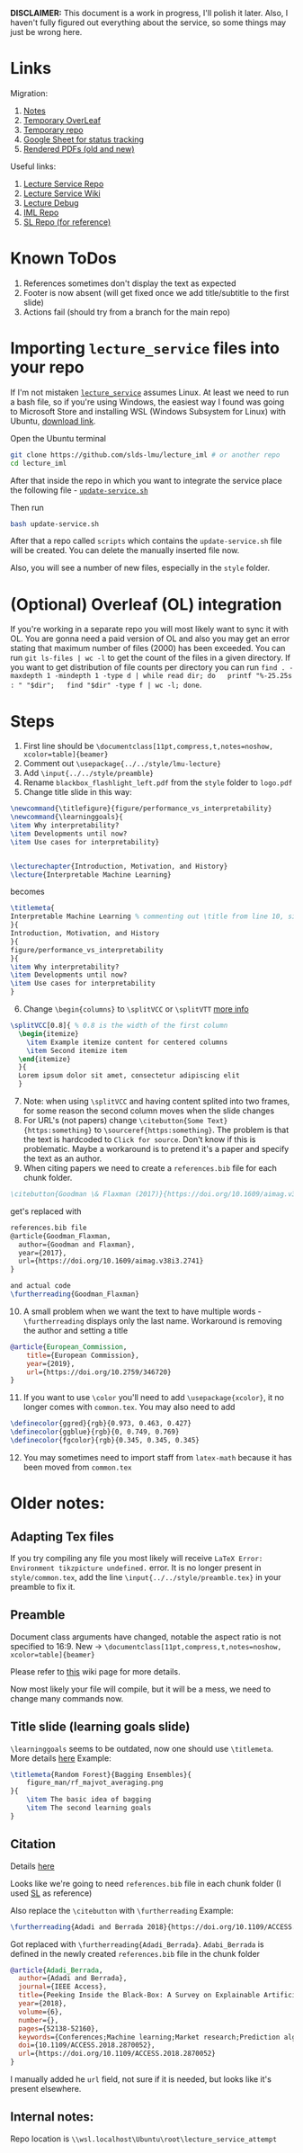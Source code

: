 **DISCLAIMER:** This document is a work in progress, I'll polish it later. Also, I haven't fully figured out everything about the service, so some things may just be wrong here.

# Links
Migration:
1. [Notes](https://github.com/HaykTarkhanyan/lecture_service_attempt/blob/main/README.md)
2. [Temporary OverLeaf](https://www.overleaf.com/read/kcdyhfgwybvw#2ca12f)
3. [Temporary repo](https://github.com/HaykTarkhanyan/lecture_service_attempt)
4. [Google Sheet for status tracking](https://docs.google.com/spreadsheets/d/1CUaNZJt9qlAQZcsy_i1eFSv5n2B-eL_tfbIdLOAQUAM/edit?usp=sharing)
5. [Rendered PDFs (old and new)](https://github.com/HaykTarkhanyan/lecture_service_attempt/tree/main/pdfs)

Useful links:
1. [Lecture Service Repo](https://github.com/slds-lmu/lecture_service)
2. [Lecture Service Wiki](https://github.com/slds-lmu/lecture_service/wiki/Slides)
3. [Lecture Debug](https://github.com/slds-lmu/lecture_debug)
4. [IML Repo](https://github.com/slds-lmu/lecture_iml/tree/master)
5. [SL Repo (for reference)](https://github.com/slds-lmu/lecture_sl/)
  
# Known ToDos
1. References sometimes don't display the text as expected 
2. Footer is now absent (will get fixed once we add title/subtitle to the first slide)
3. Actions fail (should try from a branch for the main repo)

# Importing `lecture_service` files into your repo
If I'm not mistaken [`lecture_service`](https://github.com/slds-lmu/lecture_service) assumes Linux. At least we need to run a bash file, so if you're using Windows, the easiest way I found was going to Microsoft Store and installing WSL (Windows Subsystem for Linux) with Ubuntu, [download link](https://apps.microsoft.com/detail/9PDXGNCFSCZV?hl=en-us&gl=AM&ocid=pdpshare).

Open the Ubuntu terminal
```bash
git clone https://github.com/slds-lmu/lecture_iml # or another repo
cd lecture_iml
```

After that inside the repo in which you want to integrate the service place the following file - [`update-service.sh`](https://github.com/slds-lmu/lecture_service/blob/main/service/scripts/update-service.sh) 

Then run
```bash
bash update-service.sh
```
After that a repo called `scripts` which contains the `update-service.sh` file will be created. You can delete the manually inserted file now.

Also, you will see a number of new files, especially in the `style` folder.

# (Optional) Overleaf (OL) integration
If you're working in a separate repo you will most likely want to sync it with OL. You are gonna need a paid version of OL and also you may get an error stating that maximum number of files (2000) has been exceeded. You can run `git ls-files | wc -l` to get the count of the files in a given directory. If you want to get distribution of file counts per directory you can run `find . -maxdepth 1 -mindepth 1 -type d | while read dir; do   printf "%-25.25s : " "$dir";   find "$dir" -type f | wc -l; done`.


# Steps

1. First line should be `\documentclass[11pt,compress,t,notes=noshow, xcolor=table]{beamer}`
2. Comment out `\usepackage{../../style/lmu-lecture}`
3. Add `\input{../../style/preamble}`
4. Rename `blackbox_flashlight_left.pdf` from the `style` folder to `logo.pdf`
5. Change title slide in this way:
```latex
\newcommand{\titlefigure}{figure/performance_vs_interpretability}
\newcommand{\learninggoals}{
\item Why interpretability?
\item Developments until now?
\item Use cases for interpretability}


\lecturechapter{Introduction, Motivation, and History}
\lecture{Interpretable Machine Learning}
```
becomes
```latex
\titlemeta{
Interpretable Machine Learning % commenting out \title from line 10, since here we don't have heading-subheading structure (helps avoid duplication of the title)
}{
Introduction, Motivation, and History
}{
figure/performance_vs_interpretability
}{
\item Why interpretability?
\item Developments until now?
\item Use cases for interpretability
}
```
6. Change `\begin{columns}` to `\splitVCC` or `\splitVTT` [more info](https://github.com/slds-lmu/lecture_service/wiki/Slides#splitv-column-layout-helpers)
```latex
\splitVCC[0.8]{ % 0.8 is the width of the first column
  \begin{itemize}
    \item Example itemize content for centered columns
    \item Second itemize item
  \end{itemize}
  }{
  Lorem ipsum dolor sit amet, consectetur adipiscing elit
  }
```
7. Note: when using `\splitVCC` and having content splited into two frames, for some reason the second column moves when the slide changes
8. For URL's (not papers) change `\citebutton{Some Text}{https:something}` to `\sourceref{https:something}`. The problem is that the text is hardcoded to `Click for source`. Don't know if this is problematic. Maybe a workaround is to pretend it's a paper and specify the text as an author.
9. When citing papers we need to create a `references.bib` file for each chunk folder. 
```bibtex
\citebutton{Goodman \& Flaxman (2017)}{https://doi.org/10.1609/aimag.v38i3.2741}
``` 
get's replaced with 
```latex
references.bib file
@article{Goodman_Flaxman,
  author={Goodman and Flaxman},
  year={2017},
  url={https://doi.org/10.1609/aimag.v38i3.2741}
}

and actual code 
\furtherreading{Goodman_Flaxman}
```
10. A small problem when we want the text to have multiple words - `\furtherreading` displays only the last name. Workaround is removing the author and setting a title

```bibtex
@article{European_Commission,
    title={European Commission},
    year={2019},
    url={https://doi.org/10.2759/346720}
}
```
11.  If you want to use `\color` you'll need to add `\usepackage{xcolor}`, it no longer comes with `common.tex`. You may also need to add
```latex
\definecolor{ggred}{rgb}{0.973, 0.463, 0.427}
\definecolor{ggblue}{rgb}{0, 0.749, 0.769}
\definecolor{fgcolor}{rgb}{0.345, 0.345, 0.345}
```
12. You may sometimes need to import staff from `latex-math` because it has been moved from `common.tex`

# Older notes:
## Adapting Tex files
If you try compiling any file you most likely will receive `LaTeX Error: Environment tikzpicture undefined.` error. It is no longer present in `style/common.tex`, add the line `\input{../../style/preamble.tex}` in your preamble to fix it.

## Preamble
Document class arguments have changed, notable the aspect ratio is not specified to 16:9. 
New -> `\documentclass[11pt,compress,t,notes=noshow, xcolor=table]{beamer}`

Please refer to [this](https://github.com/slds-lmu/lecture_service/wiki/Slides#preamble--title-slide) wiki page for more details.

Now most likely your file will compile, but it will be a mess, we need to change many commands now. 
## Title slide (learning goals slide)
`\learninggoals` seems to be outdated, now one should use `\titlemeta`. More details [here](https://github.com/slds-lmu/lecture_service/wiki/Slides#preamble--title-slide)
Example:
```latex
\titlemeta{Random Forest}{Bagging Ensembles}{
    figure_man/rf_majvot_averaging.png
}{
    \item The basic idea of bagging
    \item The second learning goals
}
```

## Citation
Details [here](https://github.com/slds-lmu/lecture_service/wiki/Slides#citations-sourceref-and-furtherreading)

Looks like we're going to need `references.bib` file in each chunk folder (I used [SL](https://github.com/slds-lmu/lecture_sl/blob/main/slides/boosting/references.bib) as reference)

Also replace the `\citebutton` with `\furtherreading`
Example: 
```latex
\furtherreading{Adadi and Berrada 2018}{https://doi.org/10.1109/ACCESS.2018.2870052}.
```
Got replaced with `\furtherreading{Adadi_Berrada}`. `Adabi_Berrada` is defined in the newly created `references.bib` file in the chunk folder 
```bibtex
@article{Adadi_Berrada,
  author={Adadi and Berrada},
  journal={IEEE Access}, 
  title={Peeking Inside the Black-Box: A Survey on Explainable Artificial Intelligence (XAI)}, 
  year={2018},
  volume={6},
  number={},
  pages={52138-52160},
  keywords={Conferences;Machine learning;Market research;Prediction algorithms;Machine learning algorithms;Biological system modeling;Explainable artificial intelligence;interpretable machine learning;black-box models},
  doi={10.1109/ACCESS.2018.2870052},
  url={https://doi.org/10.1109/ACCESS.2018.2870052}
}
```
I manually added he `url` field, not sure if it is needed, but looks like it's present elsewhere.

## Internal notes:
Repo location is `\\wsl.localhost\Ubuntu\root\lecture_service_attempt`


